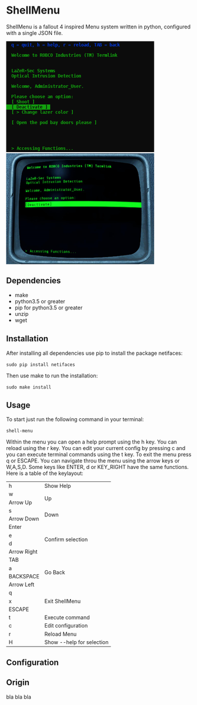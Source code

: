 # ShellMenu

ShellMenu is a fallout 4 inspired Menu system written in python, configured with a single JSON file.

![ShellMenu Screenshot](https://raw.githubusercontent.com/derDere/ShellMenu/resources/page/shellmenu.png)
![Fallout Screenshot](https://raw.githubusercontent.com/derDere/ShellMenu/resources/page/terminal.png)

## Dependencies
 - make
 - python3.5 or greater
 - pip for python3.5 or greater
 - unzip
 - wget

## Installation

After installing all dependencies use pip to install the package netifaces:

```shell
sudo pip install netifaces
```

Then use make to run the installation:

```shell
sudo make install
```

## Usage

To start just run the following command in your terminal:

```shell
shell-menu
```

Within the menu you can open a help prompt using the h key. You can reload using the r key.
You can edit your current config by pressing c and you can execute terminal commands using the t key.
To exit the menu press q or ESCAPE.
You can navigate throu the menu using the arrow keys or W,A,S,D.
Some keys like ENTER, d or KEY_RIGHT have the same functions.
Here is a table of the keylayout:

<html>
  <table>
    <tr>
      <td>h</td>
      <td>Show Help</td>
    </tr>
    <tr>
      <td>w</td>
      <td rowspan="2">Up</td>
    </tr>
    <tr>
      <td>Arrow Up</td>
    </tr>
    <tr>
      <td>s</td>
      <td rowspan="2">Down</td>
    </tr>
    <tr>
      <td>Arrow Down</td>
    </tr>
    <tr>
      <td>Enter</td>
      <td rowspan="4">Confirm selection</td>
    </tr>
    <tr>
      <td>e</td>
    </tr>
    <tr>
      <td>d</td>
    </tr>
    <tr>
      <td>Arrow Right</td>
    </tr>
    <tr>
      <td>TAB</td>
      <td rowspan="4">Go Back</td>
    </tr>
    <tr>
      <td>a</td>
    </tr>
    <tr>
      <td>BACKSPACE</td>
    </tr>
    <tr>
      <td>Arrow Left</td>
    </tr>
    <tr>
      <td>q</td>
      <td rowspan="3">Exit ShellMenu</td>
    </tr>
    <tr>
      <td>x</td>
    </tr>
    <tr>
      <td>ESCAPE</td>
    </tr>
    <tr>
      <td>t</td>
      <td>Execute command</td>
    </tr>
    <tr>
      <td>c</td>
      <td>Edit configuration</td>
    </tr>
    <tr>
      <td>r</td>
      <td>Reload Menu</td>
    </tr>
    <tr>
      <td>H</td>
      <td>Show --help for selection</td>
    </tr>
  </table>
<html/>

## Configuration

## Origin

bla bla bla
